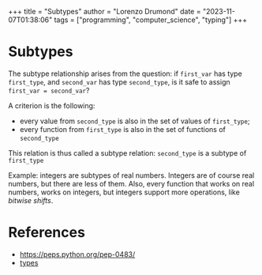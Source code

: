 +++
title = "Subtypes"
author = "Lorenzo Drumond"
date = "2023-11-07T01:38:06"
tags = ["programming",  "computer_science",  "typing"]
+++


# Subtypes

The subtype relationship arises from the question: if `first_var` has type `first_type`, and `second_var` has type `second_type`, is it safe to assign `first_var = second_var`?

A criterion is the following:
- every value from `second_type` is also in the set of values of `first_type`;
- every function from `first_type` is also in the set of functions of `second_type`

This relation is thus called a subtype relation: `second_type` is a subtype of `first_type`

Example: integers are subtypes of real numbers. Integers are of course real numbers, but there are less of them. Also, every function that works on real numbers, works on integers, but integers support more operations, like _bitwise shifts_.

# References
- https://peps.python.org/pep-0483/
- [types](/wiki/types/)

